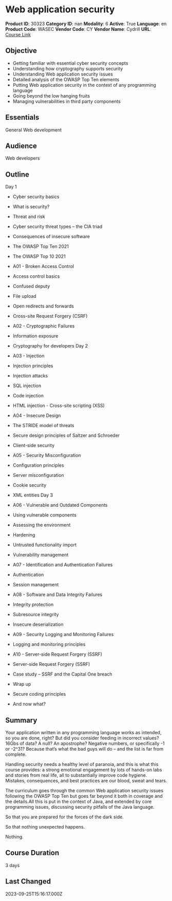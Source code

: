 # Web application security

**Product ID**: 30323
**Category ID**: nan
**Modality**: 6
**Active**: True
**Language**: en
**Product Code**: WASEC
**Vendor Code**: CY
**Vendor Name**: Cydrill
**URL**: [Course Link](https://www.fastlaneus.com/course/cydrill-wasec)

## Objective
- Getting familiar with essential cyber security concepts
- Understanding how cryptography supports security
- Understanding Web application security issues
- Detailed analysis of the OWASP Top Ten elements
- Putting Web application security in the context of any programming language
- Going beyond the low hanging fruits
- Managing vulnerabilities in third party components

## Essentials
General Web development

## Audience
Web developers

## Outline
Day 1


- Cyber security basics
- What is security?
- Threat and risk
- Cyber security threat types – the CIA triad
- Consequences of insecure software
- The OWASP Top Ten 2021
- The OWASP Top 10 2021
- A01 - Broken Access Control
- Access control basics
- Confused deputy
- File upload
- Open redirects and forwards
- Cross-site Request Forgery (CSRF)
- A02 - Cryptographic Failures
- Information exposure
- Cryptography for developers
Day 2


- A03 - Injection
- Injection principles
- Injection attacks
- SQL injection
- Code injection
- HTML injection - Cross-site scripting (XSS)
- A04 - Insecure Design
- The STRIDE model of threats
- Secure design principles of Saltzer and Schroeder
- Client-side security
- A05 - Security Misconfiguration
- Configuration principles
- Server misconfiguration
- Cookie security
- XML entities
Day 3


- A06 - Vulnerable and Outdated Components
- Using vulnerable components
- Assessing the environment
- Hardening
- Untrusted functionality import
- Vulnerability management
- A07 - Identification and Authentication Failures
- Authentication
- Session management
- A08 - Software and Data Integrity Failures
- Integrity protection
- Subresource integrity
- Insecure deserialization
- A09 - Security Logging and Monitoring Failures
- Logging and monitoring principles
- A10 - Server-side Request Forgery (SSRF) 
- Server-side Request Forgery (SSRF)
- Case study – SSRF and the Capital One breach
- Wrap up
- Secure coding principles
- And now what?

## Summary
Your application written in any programming language works as intended, so you are done, right? But did you consider feeding in incorrect values? 16Gbs of data? A null? An apostrophe? Negative numbers, or specifically -1 or -2^31? Because that’s what the bad guys will do – and the list is far from complete.

Handling security needs a healthy level of paranoia, and this is what this course provides: a strong emotional engagement by lots of hands-on labs and stories from real life, all to substantially improve code hygiene. Mistakes, consequences, and best practices are our blood, sweat and tears.

The curriculum goes through the common Web application security issues following the OWASP Top Ten but goes far beyond it both in coverage and the details.All this is put in the context of Java, and extended by core programming issues, discussing security pitfalls of the Java language.

So that you are prepared for the forces of the dark side.

So that nothing unexpected happens.

Nothing.

## Course Duration
3 days

## Last Changed
2023-09-25T15:16:17.000Z
